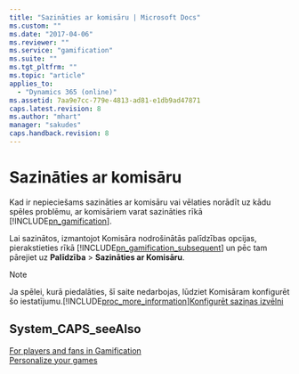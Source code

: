 ```yaml
---
title: "Sazināties ar komisāru | Microsoft Docs"
ms.custom: ""
ms.date: "2017-04-06"
ms.reviewer: ""
ms.service: "gamification"
ms.suite: ""
ms.tgt_pltfrm: ""
ms.topic: "article"
applies_to: 
  - "Dynamics 365 (online)"
ms.assetid: 7aa9e7cc-779e-4813-ad81-e1db9ad47871
caps.latest.revision: 8
ms.author: "mhart"
manager: "sakudes"
caps.handback.revision: 8
---
```

# Sazināties ar komisāru
Kad ir nepieciešams sazināties ar komisāru vai vēlaties norādīt uz kādu spēles problēmu, ar komisāriem varat sazināties rīkā [!INCLUDE[pn_gamification](../gamification/includes/pn-gamification-md.md)].  
  
 Lai sazinātos, izmantojot Komisāra nodrošinātās palīdzības opcijas, pierakstieties rīkā [!INCLUDE[pn_gamification_subsequent](../gamification/includes/pn-gamification-subsequent-md.md)] un pēc tam pārejiet uz **Palīdzība** \> **Sazināties ar Komisāru**.  
  
> [!NOTE]
>  Ja spēlei, kurā piedalāties, šī saite nedarbojas, lūdziet Komisāram konfigurēt šo iestatījumu.[!INCLUDE[proc_more_information](../gamification/includes/proc-more-information-md.md)][Konfigurēt saziņas izvēlni](http://msdn.microsoft.com/lv-lv/6603e30d-19bc-4bcf-a48a-c8fb9cb84a54)  
  
## System_CAPS_seeAlso  
 [For players and fans in Gamification](http://msdn.microsoft.com/lv-lv/4aa06e76-6c87-424e-9068-58e706ddd7f9)   
 [Personalize your games](http://msdn.microsoft.com/lv-lv/6603e30d-19bc-4bcf-a48a-c8fb9cb84a54)